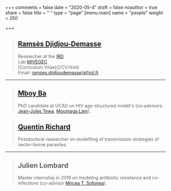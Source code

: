 +++
comments = false
date = "2020-05-4"
draft = false
noauthor = true
share = false
title = " "
type = "page"
[menu.main]
   name = "people"
weight = 250

+++

> ## [Ramsès Djidjou-Demasse](https://djidjoudemasse.com/)
> Researcher at the [IRD](https://en.ird.fr/)\
> Lab [MIVEGEC](https://mivegec.ird.fr/en/)\
> [Curriculum Vitae]((/CV.html)\
> Email: [ramses.djidjoudemasse(at)ird.fr](mailto:ramses.djidjoudemasse@ird.fr)

___

> ## [Mboy Ba](https://www.researchgate.net/profile/Mboya_Ba)
> PhD candidate at UCAD on HIV age-structured model's (co-advisors: [Jean-Jules Tewa](https://www.researchgate.net/profile/Tewa_Jean_Jules), [Mountaga Lam](https://www.researchgate.net/profile/Lam_Mountaga)).


> ## [Quentin Richard](http://quentin.richard.perso.math.cnrs.fr/index_en.html)
> Postdoctoral researcher on modellling of transmission strategies of vector-borne parasites.

___

>## Julien Lombard
> Master internship in 2019 on modeling antibiotic resistance and co-infections (co-advisor [Mircea T. Sofonea](http://www.normalesup.org/~sofonea/rec.html.en.html)).